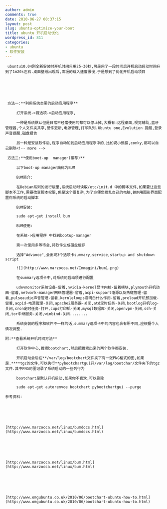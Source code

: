 ```yaml
---
author: admin
comments: true
date: 2010-06-27 00:37:15
layout: post
slug: ubuntu-optimize-your-boot
title: ubuntu 开机启动优化
wordpress_id: 811
categories:
- ubuntu
- 软件安装
---
```



	 ubuntu10.04刚全新安装时开机时间只用25-30秒,可是用了一段时间后开机启动启动时间升到了1m20s左右.桌面壁纸出现后,面板的载入速度很慢,于是想到了优化开机启动项目






	 方法一:**利用系统自带的启动应用程序**





> 
	
> 
> 
		 打开系统->首选项->启动应用程序,
	
> 
> 
	
> 
> 
		 一种是系统默认但是日常不经常使用的都可以停止掉,大概有:远程桌面,视觉辅助,蓝牙管理器,个人文件夹共享,硬件更新,电源管理,打印队列.Ubuntu one,Evolution 提醒,登录声音提醒,磁盘报告
	
> 
> 
	
> 
> 
		 另一种是安装软件后,程序自动加到启动应用程序中的,比如说小熊猫,conky,都可以自己删除<!-- more -->
	
> 
> 






	 方法二:**使用boot-up  manager(推荐)**





> 
	
> 
> 
		 以下boot-up manager简称为BUM
	
> 
> 
	
> 
> 
		 BUM简介:
	
> 
> 
	
> 
> 
		 在Debian系列的发行版里,系统启动时读取/etc/init.d 中的脚本文件,如果要让这些脚本不工作,需要改变脚本权限,但是这个很复杂,为了方便您搞乱自己的电脑,BUM用图形界面配置你系统的启动脚本
	
> 
> 
	
> 
> 
		 BUM安装:
	
> 
> 
	
> 
> 
		 sudo apt-get install bum
	
> 
> 
	
> 
> 
		 BUM使用:
	
> 
> 
	
> 
> 
		 在系统->应用程序 中找到bootup-manager
	
> 
> 
	
> 
> 
		 第一次使用多等待会,待软件生成磁盘缓存
	
> 
> 
	
> 
> 
		 选择"Advance",会出现3个选项卡summary,service,startup and shutdown script
	
> 
> 
	
> 
> 
		 ![](http://www.marzocca.net/Immagini/bum1.png)
	
> 
> 
	
> 
> 
		 在summary选项卡中,对系统的启动项进行配置
	
> 
> 
	
> 
> 
		 udevmonitor系统设备-留着,nvidia-kernel显卡内核-留着模块,plymouth开机动画-留着,network-manager网络管理器-留着,acpi-support电源以及热键管理-留着,pulseaudio声音管理-留着,kernleloops没明白什么作用-留着,preload开机预加载-留着,acpid-电源管理-关闭,apache2服务器-关闭,atd定时任务-关闭,bootlog开机log-关闭,cron定时任务-打开,cups打印机-关闭,mysql数据库-关闭,openvpn-关闭,ssh-关闭,tor中继服务-关闭,winbind-关闭........
	
> 
> 
	
> 
> 
		 系统安装的程序和软件不一样的话,summary选项卡中的内容也会有所不同,应根据个人情况调整.
	
> 
> 






	  

	






	附:**查看系统开机时间方法**





> 
	
> 
> 
		 打开软件中心,搜索bootchart,然后把搜索出来的两个软件都安装.
	
> 
> 
	
> 
> 
		 开机启动会后在**/var/log/bootchart文件夹下有一张PNG格式的图,如果是.****tgz的文件,可以执行**pybootchartgui开/var/log/bootchar/文件夹下的tgz文件.其中PNG的图记录了系统启动的一些列行为
	
> 
> 
	
> 
> 
		 bootchart是默认开机启动,如果你不喜欢,可以删除
	
> 
> 
	
> 
> 
		 sudo apt-get autoremvoe bootchart pybootchartgui --purge
	
> 
> 






	 






	参考资料:






	[http://www.marzocca.net/linux/bumdocs.html](http://www.marzocca.net/linux/bumdocs.html)






	[http://www.marzocca.net/linux/bum.html](http://www.marzocca.net/linux/bum.html)






	[http://www.omgubuntu.co.uk/2010/06/bootchart-ubuntu-how-to.html](http://www.omgubuntu.co.uk/2010/06/bootchart-ubuntu-how-to.html)




